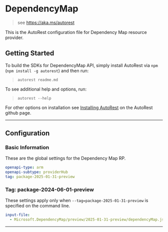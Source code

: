 # DependencyMap

> see https://aka.ms/autorest

This is the AutoRest configuration file for Dependency Map resource provider.

## Getting Started

To build the SDKs for DependencyMap API, simply install AutoRest via `npm` (`npm install -g autorest`) and then run:

> `autorest readme.md`

To see additional help and options, run:

> `autorest --help`

For other options on installation see [Installing AutoRest](https://aka.ms/autorest/install) on the AutoRest github page.

---

## Configuration

### Basic Information

These are the global settings for the Dependency Map RP.

```yaml
openapi-type: arm
openapi-subtype: providerHub
tag: package-2025-01-31-preview
```

### Tag: package-2024-06-01-preview

These settings apply only when `--tag=package-2025-01-31-preview` is specified on the command line.

```yaml $(tag) == 'package-2024-06-01-preview'
input-file:
  - Microsoft.DependencyMap/preview/2025-01-31-preview/dependencyMap.json
```

---
